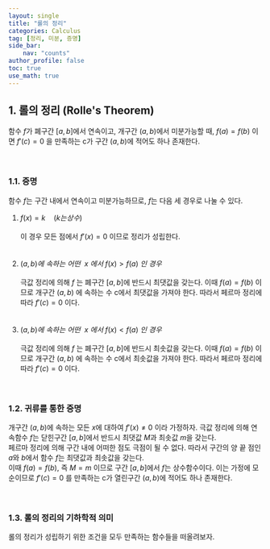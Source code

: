 ```yaml
---
layout: single
title: "롤의 정리"
categories: Calculus
tag: [정리, 미분, 증명]
side_bar:
    nav: "counts"
author_profile: false
toc: true
use_math: true
---
```


## 1. 롤의 정리 (Rolle's Theorem)
함수 $f$가 폐구간 $\left[ a,b\right]$에서 연속이고, 개구간 $\left(a,b\right)$에서 미분가능할 때, $f(a)=f(b)$ 이면 $f'(c)=0$ 을 만족하는 c가 구간 $\left(a,b\right)$에 적어도 하나 존재한다.
<br/><br/><br/>
### 1.1. 증명
함수 $f$는 구간 내에서 연속이고 미분가능하므로, $f$는 다음 세 경우로 나눌 수 있다.
1. $f(x)=k\quad(k는 상수)$ 
<br/><br/>이 경우 모든 점에서  $f'(x)=0$ 이므로 정리가 성립한다.
<br/><br/><br/>
2. $(a,b)에\ 속하는\ 어떤\ \ x\ 에서\ f(x)>f(a)\ 인\ 경우$
<br/><br/>극값 정리에 의해 $f$ 는 폐구간 $\left[a,b\right]$에 반드시 최댓값을 갖는다. 이때 $f(a)=f(b)$ 이므로 개구간 $\left(a,b\right)$ 에 속하는 수 c에서 최댓값을 가져야 한다. 따라서 페르마 정리에 따라 $f'(c)=0$ 이다.
<br/><br/><br/>
3. $(a,b)에\ 속하는\ 어떤\ \ x\ 에서\ f(x)<f(a)\ 인\ 경우$
<br/><br/>극값 정리에 의해 $f$ 는 폐구간 $\left[a,b\right]$에 반드시 최솟값을 갖는다. 이때 $f(a)=f(b)$ 이므로 개구간 $\left(a,b\right)$ 에 속하는 수 c에서 최솟값을 가져야 한다. 따라서 페르마 정리에 따라 $f'(c)=0$ 이다.
<br/><br/><br/>

### 1.2. 귀류를 통한 증명
개구간 $\left(a,b\right)$에 속하는 모든 $x$에 대하여 $f'(x)\neq0$ 이라 가정하자. 극값 정리에 의해 연속함수 $f$는 닫힌구간 $\left[ a,b\right]$에서 반드시 최댓값 $M$과 최솟값 $m$을 갖는다. <br/>페르마 정리에 의해 구간 내에 어떠한 점도 극점이 될 수 없다. 따라서 구간의 양 끝 점인 $a$와 $b$에서 함수 $f$는 최댓값과 최솟값을 갖는다.
<br/>이때 $f(a)=f(b)$, 즉 $M=m$ 이므로 구간 $\left[ a,b\right]$에서 $f$는 상수함수이다. 이는 가정에 모순이므로 $f'(c)=0$ 를 만족하는 c가 열린구간 $\left(a,b\right)$에 적어도 하나 존재한다.
<br/><br/><br/>
### 1.3. 롤의 정리의 기하학적 의미
롤의 정리가 성립하기 위한 조건을 모두 만족하는 함수들을 떠올려보자.


 